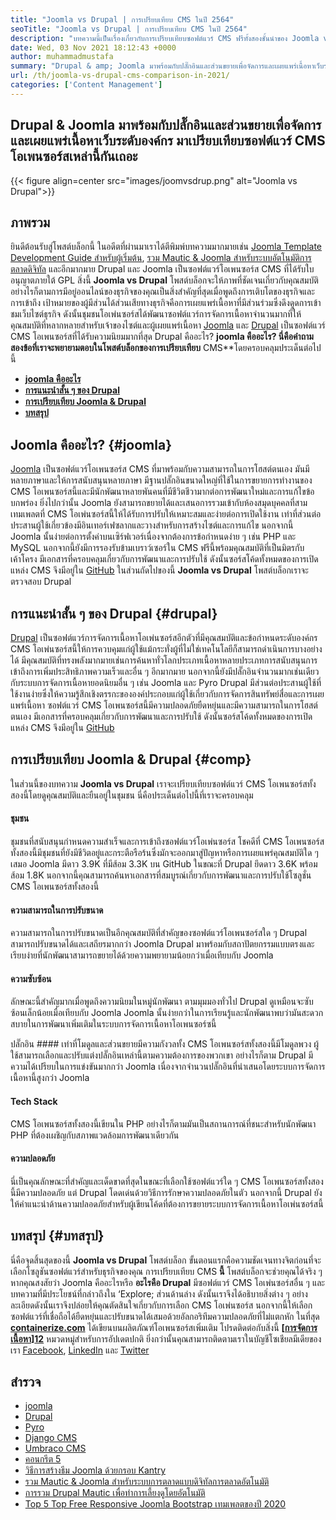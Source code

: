 ```yaml
---
title: "Joomla vs Drupal | การเปรียบเทียบ CMS ในปี 2564" 
seoTitle: "Joomla vs Drupal | การเปรียบเทียบ CMS ในปี 2564" 
description: "บทความนี้เป็นเรื่องเกี่ยวกับการเปรียบเทียบซอฟต์แวร์ CMS ฟรีทั้งสองชั้นนำของ Joomla vs Drupal ซอฟต์แวร์ทั้งสองเป็นโฮสต์ตัวเองและมาพร้อมกับปลั๊กอินที่หลากหลาย" 
date: Wed, 03 Nov 2021 18:12:43 +0000
author: muhammadmustafa
summary: "Drupal & amp; Joomla มาพร้อมกับปลั๊กอินและส่วนขยายเพื่อจัดการและเผยแพร่เนื้อหาเว็บระดับองค์กร มาเปรียบเทียบซอฟต์แวร์ CMS โอเพนซอร์สเหล่านี้กันเถอะ" 
url: /th/joomla-vs-drupal-cms-comparison-in-2021/
categories: ['Content Management']
---
```


## Drupal & Joomla มาพร้อมกับปลั๊กอินและส่วนขยายเพื่อจัดการและเผยแพร่เนื้อหาเว็บระดับองค์กร มาเปรียบเทียบซอฟต์แวร์ CMS โอเพนซอร์สเหล่านี้กันเถอะ

{{< figure align=center src="images/joomvsdrup.png" alt="Joomla vs Drupal">}}


##  **ภาพรวม**  
ยินดีต้อนรับสู่โพสต์บล็อกนี้ ในอดีตที่ผ่านมาเราได้ตีพิมพ์บทความมากมายเช่น [Joomla Template Development Guide สำหรับผู้เริ่มต้น][1], [รวม Mautic & Joomla สำหรับระบบอัตโนมัติการตลาดดิจิทัล][2] และอีกมากมาย Drupal และ Joomla เป็นซอฟต์แวร์โอเพนซอร์ส CMS ที่ได้รับใบอนุญาตภายใต้ GPL สิ่งนี้  **Joomla vs Drupal**  โพสต์บล็อกจะให้ภาพที่ชัดเจนเกี่ยวกับคุณสมบัติ อย่างไรก็ตามการมีอยู่ออนไลน์ของธุรกิจของคุณเป็นสิ่งสำคัญที่สุดเมื่อพูดถึงการเติบโตของธุรกิจและการเข้าถึง เป้าหมายของผู้มีส่วนได้ส่วนเสียทางธุรกิจคือการเผยแพร่เนื้อหาที่มีส่วนร่วมซึ่งดึงดูดการเข้าชมเว็บไซต์ธุรกิจ
ดังนั้นชุมชนโอเพ่นซอร์สได้พัฒนาซอฟต์แวร์การจัดการเนื้อหาจำนวนมากที่ให้คุณสมบัติที่หลากหลายสำหรับเจ้าของไซต์และผู้เผยแพร่เนื้อหา [Joomla][3] และ [Drupal][4] เป็นซอฟต์แวร์ CMS โอเพนซอร์สที่ได้รับความนิยมมากที่สุด Drupal คืออะไร?  **joomla คืออะไร? นี่คือคำถามสองข้อที่เราจะพยายามตอบในโพสต์บล็อกของการเปรียบเทียบ**  CMS**โดยครอบคลุมประเด็นต่อไปนี้
*  **[joomla คืออะไร][5]**  
*  **[การแนะนำสั้น ๆ ของ Drupal][6]**  
*  **[การเปรียบเทียบ Joomla & Drupal][7]**  
*  **[บทสรุป][8]**  

## Joomla คืออะไร? {#joomla}

[Joomla][3] เป็นซอฟต์แวร์โอเพนซอร์ส CMS ที่มาพร้อมกับความสามารถในการโฮสต์ตนเอง มันมีหลายภาษาและให้การสนับสนุนหลายภาษา มีฐานปลั๊กอินขนาดใหญ่ที่ใช้ในการขยายการทำงานของ CMS โอเพนซอร์สนี้และมีนักพัฒนาหลายพันคนที่มีชีวิตชีวามากต่อการพัฒนาใหม่และการแก้ไขข้อบกพร่อง ยิ่งไปกว่านั้น Joomla ยังสามารถขยายได้และเสนอการรวมเข้ากับห้องสมุดบุคคลที่สาม เทมเพลตที่ CMS โอเพ่นซอร์สนี้ให้ได้รับการปรับให้เหมาะสมและง่ายต่อการเปิดใช้งาน เท่าที่ส่วนต่อประสานผู้ใช้เกี่ยวข้องมีอินเทอร์เฟซลากและวางสำหรับการสร้างไซต์และการแก้ไข
นอกจากนี้ Joomla นั้นง่ายต่อการตั้งค่าบนเซิร์ฟเวอร์เนื่องจากต้องการข้อกำหนดง่าย ๆ เช่น PHP และ MySQL นอกจากนี้ยังมีการรองรับข้ามเบราว์เซอร์ใน CMS ฟรีนี้พร้อมคุณสมบัติที่เป็นมิตรกับเค้าโครง มีเอกสารที่ครอบคลุมเกี่ยวกับการพัฒนาและการปรับใช้ ดังนั้นซอร์สโค้ดทั้งหมดของการเปิดแหล่ง CMS จึงมีอยู่ใน [GitHub][9] ในส่วนถัดไปของนี้  **Joomla vs Drupal**  โพสต์บล็อกเราจะตรวจสอบ Drupal

## การแนะนำสั้น ๆ ของ Drupal {#drupal}

[Drupal][4] เป็นซอฟต์แวร์การจัดการเนื้อหาโอเพ่นซอร์สอีกตัวที่มีคุณสมบัติและข้อกำหนดระดับองค์กร CMS โอเพ่นซอร์สนี้ให้การควบคุมแก่ผู้ใช้แม้กระทั่งผู้ที่ไม่ใช่เทคโนโลยีก็สามารถดำเนินการบางอย่างได้ มีคุณสมบัติที่ทรงพลังมากมายเช่นการค้นหาทั่วโลกประเภทเนื้อหาหลายประเภทการสนับสนุนการเข้าถึงการเพิ่มประสิทธิภาพความเร็วและอื่น ๆ อีกมากมาย นอกจากนี้ยังมีปลั๊กอินจำนวนมากเช่นเดียวกับระบบการจัดการเนื้อหายอดนิยมอื่น ๆ เช่น Joomla และ Pyro Drupal มีส่วนต่อประสานผู้ใช้ที่ใช้งานง่ายซึ่งให้ความรู้สึกเชิงตรรกะขององค์ประกอบแก่ผู้ใช้เกี่ยวกับการจัดการสินทรัพย์สื่อและการเผยแพร่เนื้อหา
ซอฟต์แวร์ CMS โอเพนซอร์สนี้มีความปลอดภัยยืดหยุ่นและมีความสามารถในการโฮสต์ตนเอง มีเอกสารที่ครอบคลุมเกี่ยวกับการพัฒนาและการปรับใช้ ดังนั้นซอร์สโค้ดทั้งหมดของการเปิดแหล่ง CMS จึงมีอยู่ใน [GitHub][10]

## การเปรียบเทียบ Joomla & Drupal {#comp}

ในส่วนนี้ของบทความ  **Joomla vs Drupal**  เราจะเปรียบเทียบซอฟต์แวร์ CMS โอเพนซอร์สทั้งสองนี้โดยดูคุณสมบัติและยืนอยู่ในชุมชน นี่คือประเด็นต่อไปนี้ที่เราจะครอบคลุม

#### ชุมชน
ชุมชนที่สนับสนุนกำหนดความสำเร็จและการเข้าถึงซอฟต์แวร์โอเพ่นซอร์ส โชคดีที่ CMS โอเพนซอร์สทั้งสองนี้มีชุมชนที่ยังมีชีวิตอยู่และกระตือรือร้นซึ่งมักจะออกมาสู่ปัญหาหรือการเผยแพร่คุณสมบัติใด ๆ เสมอ Joomla มีดาว 3.9K ที่มีส้อม 3.3K บน GitHub ในขณะที่ Drupal ยึดดาว 3.6K พร้อมส้อม 1.8K นอกจากนี้คุณสามารถค้นหาเอกสารที่สมบูรณ์เกี่ยวกับการพัฒนาและการปรับใช้โซลูชั่น CMS โอเพนซอร์สทั้งสองนี้

#### ความสามารถในการปรับขนาด
ความสามารถในการปรับขนาดเป็นอีกคุณสมบัติที่สำคัญของซอฟต์แวร์โอเพนซอร์สใด ๆ Drupal สามารถปรับขนาดได้และเสถียรมากกว่า Joomla Drupal มาพร้อมกับสถาปัตยกรรมแบบตรงและเรียบง่ายที่นักพัฒนาสามารถขยายได้ด้วยความพยายามน้อยกว่าเมื่อเทียบกับ Joomla

#### ความซับซ้อน
ลักษณะนี้สำคัญมากเมื่อพูดถึงความนิยมในหมู่นักพัฒนา ตามมุมมองทั่วไป Drupal ดูเหมือนจะซับซ้อนเล็กน้อยเมื่อเทียบกับ Joomla Joomla นั้นง่ายกว่าในการเรียนรู้และนักพัฒนาพบว่ามันสะดวกสบายในการพัฒนาเพิ่มเติมในระบบการจัดการเนื้อหาโอเพนซอร์ซนี้

ปลั๊กอิน ####
เท่าที่โมดูลและส่วนขยายมีความกังวลทั้ง CMS โอเพนซอร์สทั้งสองนี้มีโมดูลพวง ผู้ใช้สามารถเลือกและปรับแต่งปลั๊กอินเหล่านี้ตามความต้องการของพวกเขา อย่างไรก็ตาม Drupal มีความได้เปรียบในการแข่งขันมากกว่า Joomla เนื่องจากจำนวนปลั๊กอินที่นำเสนอโดยระบบการจัดการเนื้อหานี้สูงกว่า Joomla

#### Tech Stack
CMS โอเพนซอร์สทั้งสองนี้เขียนใน PHP อย่างไรก็ตามมันเป็นสถานการณ์ที่ชนะสำหรับนักพัฒนา PHP ที่ต้องเผชิญกับสภาพแวดล้อมการพัฒนาเดียวกัน

#### ความปลอดภัย
นี่เป็นคุณลักษณะที่สำคัญและเด็ดขาดที่สุดในขณะที่เลือกใช้ซอฟต์แวร์ใด ๆ CMS โอเพนซอร์สทั้งสองนี้มีความปลอดภัย แต่ Drupal โดดเด่นด้วยวิธีการรักษาความปลอดภัยในตัว นอกจากนี้ Drupal ยังให้คำแนะนำด้านความปลอดภัยสำหรับผู้เขียนโค้ดที่ต้องการขยายระบบการจัดการเนื้อหาโอเพ่นซอร์สนี้

## บทสรุป {#บทสรุป}

นี่คือจุดสิ้นสุดของนี้  **Joomla vs Drupal** โพสต์บล็อก ขั้นตอนแรกคือความชัดเจนทางจิตก่อนที่จะเลือกโซลูชันซอฟต์แวร์สำหรับธุรกิจของคุณ การเปรียบเทียบ CMS  **นี้**  โพสต์บล็อกจะช่วยคุณได้จริง ๆ หากคุณสงสัยว่า Joomla คืออะไรหรือ **อะไรคือ Drupal**  มีซอฟต์แวร์ CMS โอเพ่นซอร์สอื่น ๆ และบทความที่มีประโยชน์ที่กล่าวถึงใน ‘Explore; ส่วนด้านล่าง ดังนั้นเราจึงได้อธิบายสิ่งต่าง ๆ อย่างละเอียดดังนั้นเราจึงปล่อยให้คุณตัดสินใจเกี่ยวกับการเลือก CMS โอเพ่นซอร์ส นอกจากนี้ให้เลือกซอฟต์แวร์ที่เชื่อถือได้ยืดหยุ่นและปรับขนาดได้เสมอด้วยอัลกอริทึมความปลอดภัยที่ไม่แตกหัก
ในที่สุด  **[containerize.com][11]** ได้เขียนบนผลิตภัณฑ์โอเพนซอร์สเพิ่มเติม โปรดติดต่อกับสิ่งนี้ **[[การจัดการเนื้อหา][12]][12]**  หมวดหมู่สำหรับการอัปเดตปกติ ยิ่งกว่านั้นคุณสามารถติดตามเราในบัญชีโซเชียลมีเดียของเรา [Facebook][13], [LinkedIn][14] และ [Twitter][15]

## สำรวจ
  * [joomla][3]
  * [Drupal][4]
  * [Pyro][16]
  * [Django CMS][17]
  * [Umbraco CMS][18]
  * [คอนกรีต 5][19]
  * [วิธีการสร้างธีม Joomla ด้วยกรอบ Kantry][20]
  * [รวม Mautic & Joomla สำหรับระบบการตลาดแบบดิจิทัลการตลาดอัตโนมัติ][2]
  * [การรวม Drupal Mautic เพื่อทำการเลี้ยงดูโดยอัตโนมัติ][21]
  * [Top 5 Top Free Responsive Joomla Bootstrap เทมเพลตของปี 2020][22]



[1]: https://blog.containerize.com/content-management/responsive-joomla-templates-tutorial/
[2]: https://blog.containerize.com/content-management/integrate-mautic-with-joomla-for-marketing-automation/
[3]: https://products.containerize.com/content-management/joomla
[4]: https://products.containerize.com/content-management/drupal
[5]: #joomla
[6]: #drupal
[7]: #comp
[8]: #Conclusion
[9]: https://github.com/joomla/joomla-cms
[10]: https://github.com/drupal/drupal
[11]: https://www.containerize.com/
[12]: https://products.containerize.com/content-management/
[13]: https://web.facebook.com/containerize
[14]: https://www.linkedin.com/company/containerize/
[15]: https://twitter.com/containerize_co
[16]: https://products.containerize.com/content-management/pyro
[17]: https://products.containerize.com/content-management/django
[18]: https://products.containerize.com/content-management/umbraco
[19]: https://products.containerize.com/content-management/concrete5
[20]: https://blog.containerize.com/content-management/how-to-create-joomla-theme-joomla-gantry-framework/
[21]: https://blog.containerize.com/content-management/drupal-tutorial-automate-lead-growth-with-drupal-mautic/
[22]: https://blog.containerize.com/content-management/top-5-best-free-responsive-joomla-templates-of-2020/
